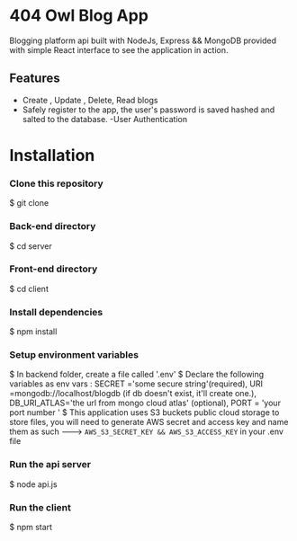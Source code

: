 # 404 Owl Blog App
Blogging platform api built with NodeJs, Express && MongoDB provided with simple React interface to see the application in action.


## Features
- Create , Update , Delete, Read blogs
- Safely register to the app, the user's password is saved hashed and salted to the database.
-User Authentication


# Installation
### Clone this repository
$ git clone 

### Back-end directory
$ cd server

### Front-end directory
$ cd client

### Install dependencies 
$ npm install 

### Setup environment variables
$ In backend folder, create a file called '.env' 
$ Declare the following variables as env vars : SECRET ='some secure string'(required), URI =mongodb://localhost/blogdb (if db doesn't exist, it'll create one.), DB_URI_ATLAS='the url from mongo cloud atlas' (optional), PORT = 'your port number ' 
$ This application uses S3 buckets public cloud storage to store files, you will need to generate AWS secret and access key and name them as such ---> `AWS_S3_SECRET_KEY && AWS_S3_ACCESS_KEY` in your .env file


### Run the api server
$ node api.js

### Run the client
$ npm start




